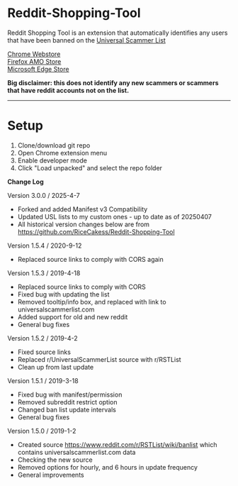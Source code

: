 # Reddit-Shopping-Tool
Reddit Shopping Tool is an extension that automatically identifies any users that have been banned on the <a href="https://www.reddit.com/r/UniversalScammerList/wiki/banlist">Universal Scammer List</a> 

<a href="https://chromewebstore.google.com/detail/reddit-scammer-labeler-v3/nckmefccfjmldbhacngijanbojnmgdmc">Chrome Webstore</a>
<br>
<a href="https://addons.mozilla.org/en-US/firefox/addon/reddit-scammer-labeler-v3">Firefox AMO Store</a>
<br>
<a href="https://microsoftedge.microsoft.com/addons/detail/kbeincckjjcmdpindcjceloknedegmpi">Microsoft Edge Store</a>

<strong>Big disclaimer: this does not identify any new scammers or scammers that have reddit accounts not on the list.</strong>
<hr>

# Setup
1. Clone/download git repo
2. Open Chrome extension menu
3. Enable developer mode
4. Click "Load unpacked" and select the repo folder

<strong>Change Log</strong>

Version 3.0.0 / 2025-4-7
* Forked and added Manifest v3 Compatibility
* Updated USL lists to my custom ones - up to date as of 20250407 
* All historical version changes below are from https://github.com/RiceCakess/Reddit-Shopping-Tool

Version 1.5.4 / 2020-9-12
* Replaced source links to comply with CORS again

Version 1.5.3 / 2019-4-18
* Replaced source links to comply with CORS
* Fixed bug with updating the list
* Removed tooltip/info box, and replaced with link to universalscammerlist.com
* Added support for old and new reddit
* General bug fixes

Version 1.5.2 / 2019-4-2
* Fixed source links
* Replaced r/UniversalScammerList source with r/RSTList
* Clean up from last update

Version 1.5.1 / 2019-3-18
* Fixed bug with manifest/permission
* Removed subreddit restrict option
* Changed ban list update intervals
* General bug fixes

Version 1.5.0 / 2019-1-2
* Created source https://www.reddit.com/r/RSTList/wiki/banlist which contains universalscammerlist.com data 
* Checking the new source
* Removed options for hourly, and 6 hours in update frequency
* General improvements
